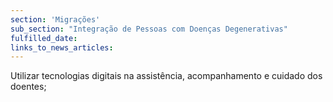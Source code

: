 ```yaml
---
section: 'Migrações'
sub_section: "Integração de Pessoas com Doenças Degenerativas"
fulfilled_date:
links_to_news_articles:
---
```


Utilizar tecnologias digitais na assistência, acompanhamento e cuidado dos doentes;